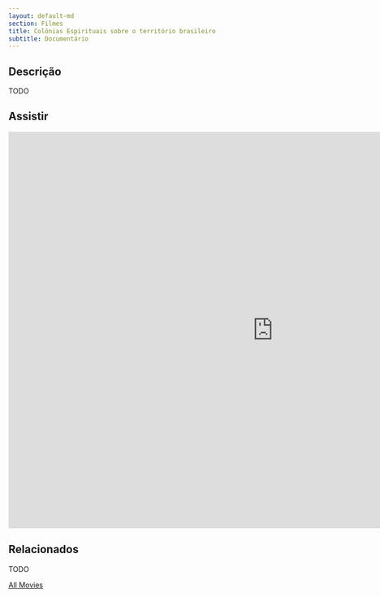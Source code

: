 ```yaml
---
layout: default-md
section: Filmes
title: Colônias Espirituais sobre o território brasileiro
subtitle: Documentário
---
```


## Descrição
TODO

## Assistir
<iframe width="1041" height="781" src="https://www.youtube.com/embed/yZQrwVagXy4" frameborder="0" allow="accelerometer; autoplay; encrypted-media; gyroscope; picture-in-picture" allowfullscreen></iframe>

## Relacionados
TODO


<a href="/movies" class="button">All Movies</a>